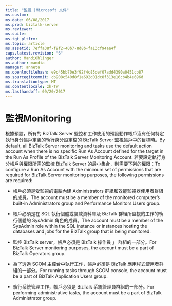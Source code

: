 ```yaml
---
title: "監視 |Microsoft 文件"
ms.custom: 
ms.date: 06/08/2017
ms.prod: biztalk-server
ms.reviewer: 
ms.suite: 
ms.tgt_pltfrm: 
ms.topic: article
ms.assetid: 7effa38f-f9f2-40b7-8d8b-fa13cf94aa4f
caps.latest.revision: "6"
author: MandiOhlinger
ms.author: mandia
manager: anneta
ms.openlocfilehash: e9c45bb70e3f92f4c85def07add4390a0451cb87
ms.sourcegitcommit: cb908c540d8f1a692d01dc8f313e16cb4b4e696d
ms.translationtype: MT
ms.contentlocale: zh-TW
ms.lasthandoff: 09/20/2017
---
```

# <a name="monitoring"></a><span data-ttu-id="a9ca5-102">監視</span><span class="sxs-lookup"><span data-stu-id="a9ca5-102">Monitoring</span></span>
<span data-ttu-id="a9ca5-103">根據預設，所有的 BizTalk Server 監控和工作使用的預設動作帳戶沒有任何特定執行身分帳戶定義的執行身分設定檔的 BizTalk Server 監視帳戶中的目標時。</span><span class="sxs-lookup"><span data-stu-id="a9ca5-103">By default, all BizTalk Server monitoring and tasks use the default action account when there is no specific Run As Account defined for the target in the Run As Profile of the BizTalk Server Monitoring Account.</span></span> <span data-ttu-id="a9ca5-104">若要設定執行身分帳戶與權限所需的監控 BizTalk Server 的最小集合，則需要下列的權限：</span><span class="sxs-lookup"><span data-stu-id="a9ca5-104">To configure a Run As Account with the minimum set of permissions that are required for BizTalk Server monitoring purposes, the following permissions are required:</span></span>  
  
-   <span data-ttu-id="a9ca5-105">帳戶必須是受監視的電腦內建 Administrators 群組和效能監視器使用者群組的成員。</span><span class="sxs-lookup"><span data-stu-id="a9ca5-105">The account must be a member of the monitored computer’s built-in Administrators group and Performance Monitors Users group.</span></span>  
  
-   <span data-ttu-id="a9ca5-106">帳戶必須是在 SQL 執行個體或裝載資料庫及 BizTalk 群組所監視的工作的執行個體的 SysAdmin 角色的成員。</span><span class="sxs-lookup"><span data-stu-id="a9ca5-106">The account must be a member of the SysAdmin role within the SQL instance or instances hosting the databases and jobs for the BizTalk group that is being monitored.</span></span>  
  
-   <span data-ttu-id="a9ca5-107">監控 BizTalk server，帳戶必須是 BizTalk 操作員 」 群組的一部分。</span><span class="sxs-lookup"><span data-stu-id="a9ca5-107">For BizTalk Server monitoring purposes, the account must be a part of BizTalk Operators group.</span></span>  
  
-   <span data-ttu-id="a9ca5-108">為了透過 SCOM 主控台中執行工作，帳戶必須是 BizTalk 應用程式使用者群組的一部分。</span><span class="sxs-lookup"><span data-stu-id="a9ca5-108">For running tasks through SCOM console, the account must be a part of BizTalk Application Users group.</span></span>  
  
-   <span data-ttu-id="a9ca5-109">執行系統管理工作，帳戶必須是 BizTalk 系統管理員群組的一部分。</span><span class="sxs-lookup"><span data-stu-id="a9ca5-109">For performing administrative tasks, the account must be a part of BizTalk Administrator group.</span></span>